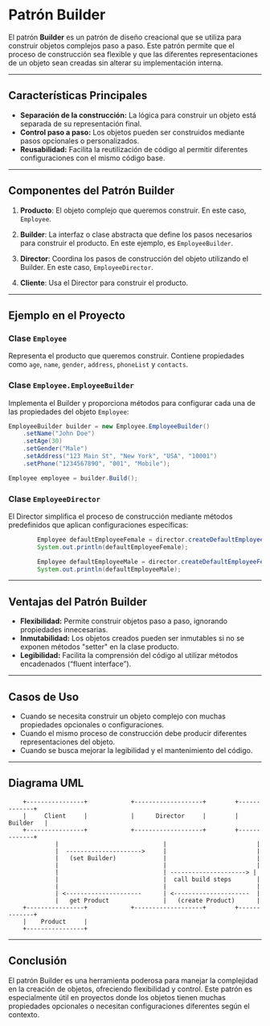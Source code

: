 # Patrón Builder

El patrón **Builder** es un patrón de diseño creacional que se utiliza para construir objetos complejos paso a paso. Este patrón permite que el proceso de construcción sea flexible y que las diferentes representaciones de un objeto sean creadas sin alterar su implementación interna.

---

## Características Principales

- **Separación de la construcción:** La lógica para construir un objeto está separada de su representación final.
- **Control paso a paso:** Los objetos pueden ser construidos mediante pasos opcionales o personalizados.
- **Reusabilidad:** Facilita la reutilización de código al permitir diferentes configuraciones con el mismo código base.

---

## Componentes del Patrón Builder

1. **Producto**:
   El objeto complejo que queremos construir. En este caso, `Employee`.

2. **Builder**:
   La interfaz o clase abstracta que define los pasos necesarios para construir el producto. En este ejemplo, es `EmployeeBuilder`.

3. **Director**:
   Coordina los pasos de construcción del objeto utilizando el Builder. En este caso, `EmployeeDirector`.

4. **Cliente**:
   Usa el Director para construir el producto.

---

## Ejemplo en el Proyecto

### Clase `Employee`
Representa el producto que queremos construir. Contiene propiedades como `age`, `name`, `gender`, `address`, `phoneList` y `contacts`.

### Clase `Employee.EmployeeBuilder`
Implementa el Builder y proporciona métodos para configurar cada una de las propiedades del objeto `Employee`:

```java
EmployeeBuilder builder = new Employee.EmployeeBuilder()
    .setName("John Doe")
    .setAge(30)
    .setGender("Male")
    .setAddress("123 Main St", "New York", "USA", "10001")
    .setPhone("1234567890", "001", "Mobile");

Employee employee = builder.Build();
```

### Clase `EmployeeDirector`
El Director simplifica el proceso de construcción mediante métodos predefinidos que aplican configuraciones específicas:

```java
        Employee defaultEmployeeFemale = director.createDefaultEmployeeFemale("Paula","4123123132");
        System.out.println(defaultEmployeeFemale);

        Employee defaultEmployeeMale = director.createDefaultEmployeeFemale("Luis","4123123132");
        System.out.println(defaultEmployeeMale);
```

---

## Ventajas del Patrón Builder

- **Flexibilidad:** Permite construir objetos paso a paso, ignorando propiedades innecesarias.
- **Inmutabilidad:** Los objetos creados pueden ser inmutables si no se exponen métodos "setter" en la clase producto.
- **Legibilidad:** Facilita la comprensión del código al utilizar métodos encadenados (“fluent interface”).

---

## Casos de Uso

- Cuando se necesita construir un objeto complejo con muchas propiedades opcionales o configuraciones.
- Cuando el mismo proceso de construcción debe producir diferentes representaciones del objeto.
- Cuando se busca mejorar la legibilidad y el mantenimiento del código.

---

## Diagrama UML

```plaintext
    +----------------+            +-------------------+        +-------------+
    |     Client     |            |      Director     |        |   Builder   |
    +----------------+            +-------------------+        +-------------+
             |                             |                         |
             |  --------------------->     |                         |
             |   (set Builder)             |                         |
             |                             |                         |
             |                             | ---------------------> |
             |                             |  call build steps       |
             |                             |                         |
             | <---------------------      | <---------------------  |
             |   get Product               |   (create Product)      |
    +----------------+            +-------------------+        +-------------+
    |    Product     |
    +----------------+
```

---

## Conclusión

El patrón Builder es una herramienta poderosa para manejar la complejidad en la creación de objetos, ofreciendo flexibilidad y control. Este patrón es especialmente útil en proyectos donde los objetos tienen muchas propiedades opcionales o necesitan configuraciones diferentes según el contexto.

